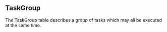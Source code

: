 ## TaskGroup


The TaskGroup table describes a group of tasks which may all be executed at the same time.